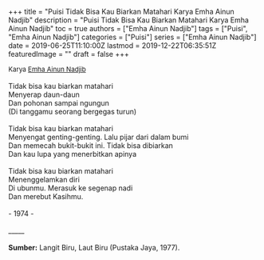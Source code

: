 +++
title = "Puisi Tidak Bisa Kau Biarkan Matahari Karya Emha Ainun Nadjib"
description = "Puisi Tidak Bisa Kau Biarkan Matahari Karya Emha Ainun Nadjib"
toc = true
authors = ["Emha Ainun Nadjib"]
tags = ["Puisi", "Emha Ainun Nadjib"]
categories = ["Puisi"]
series = ["Emha Ainun Nadjib"]
date = 2019-06-25T11:10:00Z
lastmod = 2019-12-22T06:35:51Z
featuredImage = ""
draft = false
+++

<div style="text-align: justify;">
<div style="font-size: small;">Karya <a href="/authors/emha-ainun-nadjib/" target="_blank">Emha Ainun Nadjib</a></div><br />
Tidak bisa kau biarkan matahari<br />Menyerap daun-daun<br />Dan pohonan sampai ngungun<br />(Di tanggamu seorang bergegas turun)<br /><br />Tidak bisa kau biarkan matahari<br />Menyengat genting-genting. Lalu pijar dari dalam bumi<br />Dan memecah bukit-bukit ini. Tidak bisa dibiarkan<br />Dan kau lupa yang menerbitkan apinya<br /><br />Tidak bisa kau biarkan matahari<br />Menenggelamkan diri<br />Di ubunmu. Merasuk ke segenap nadi<br />Dan merebut Kasihmu.<br /><br />- 1974 -<br /><br />
_____<br /><br />
<b>Sumber:</b> Langit Biru, Laut Biru (Pustaka Jaya, 1977).</div>
